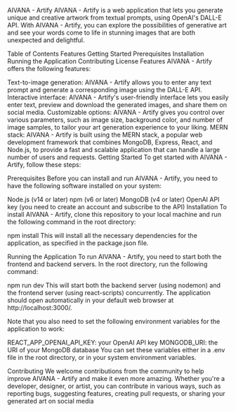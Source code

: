 AIVANA - Artify
AIVANA - Artify is a web application that lets you generate unique and creative artwork from textual prompts, using OpenAI's DALL-E API. With AIVANA - Artify, you can explore the possibilities of generative art and see your words come to life in stunning images that are both unexpected and delightful.

Table of Contents
Features
Getting Started
Prerequisites
Installation
Running the Application
Contributing
License
Features
AIVANA - Artify offers the following features:

Text-to-image generation: AIVANA - Artify allows you to enter any text prompt and generate a corresponding image using the DALL-E API.
Interactive interface: AIVANA - Artify's user-friendly interface lets you easily enter text, preview and download the generated images, and share them on social media.
Customizable options: AIVANA - Artify gives you control over various parameters, such as image size, background color, and number of image samples, to tailor your art generation experience to your liking.
MERN stack: AIVANA - Artify is built using the MERN stack, a popular web development framework that combines MongoDB, Express, React, and Node.js, to provide a fast and scalable application that can handle a large number of users and requests.
Getting Started
To get started with AIVANA - Artify, follow these steps:

Prerequisites
Before you can install and run AIVANA - Artify, you need to have the following software installed on your system:

Node.js (v14 or later)
npm (v6 or later)
MongoDB (v4 or later)
OpenAI API key (you need to create an account and subscribe to the API)
Installation
To install AIVANA - Artify, clone this repository to your local machine and run the following command in the root directory:

npm install
This will install all the necessary dependencies for the application, as specified in the package.json file.

Running the Application
To run AIVANA - Artify, you need to start both the frontend and backend servers. In the root directory, run the following command:

npm run dev
This will start both the backend server (using nodemon) and the frontend server (using react-scripts) concurrently. The application should open automatically in your default web browser at http://localhost:3000/.

Note that you also need to set the following environment variables for the application to work:

REACT_APP_OPENAI_API_KEY: your OpenAI API key
MONGODB_URI: the URI of your MongoDB database
You can set these variables either in a .env file in the root directory, or in your system environment variables.

Contributing
We welcome contributions from the community to help improve AIVANA - Artify and make it even more amazing. Whether you're a developer, designer, or artist, you can contribute in various ways, such as reporting bugs, suggesting features, creating pull requests, or sharing your generated art on social media
